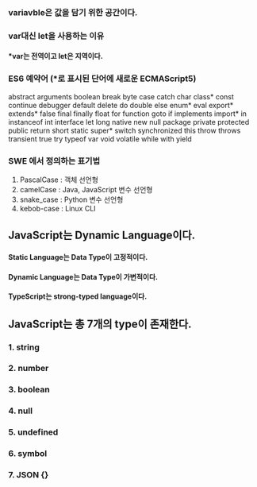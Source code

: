 ### variavble은 값을 담기 위한 공간이다.
### var대신 let을 사용하는 이유
#### *var는 전역이고 let은 지역이다.
### ES6 예약어 (*로 표시된 단어에 새로운 ECMAScript5)
abstract arguments boolean break byte case catch char class* const continue debugger default delete do double else enum* eval export* extends* false final finally float for function goto if implements import* in instanceof int interface let long native new null package private protected public return short static super* switch synchronized this throw throws transient true try typeof var void volatile while with yield

### SWE 에서 정의하는 표기법
1. PascalCase : 객체 선언형
2. camelCase : Java, JavaScript 변수 선언형
3. snake_case : Python 변수 선언형
4. kebob-case : Linux CLI

## JavaScript는 Dynamic Language이다.
#### Static Language는 Data Type이 고정적이다.
#### Dynamic Language는 Data Type이 가변적이다.
#### TypeScript는 strong-typed language이다.

## JavaScript는 총 7개의 type이 존재한다.
### 1. string
### 2. number
### 3. boolean
### 4. null
### 5. undefined
### 6. symbol
### 7. JSON {}
